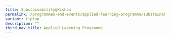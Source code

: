 ```yaml
---
title: Substainability@Xishan
permalink: /programmes-and-events/applied-learning-programme/substainabilityaxishan/
variant: tiptap
description: ""
third_nav_title: Applied Learning Programme
---
```

